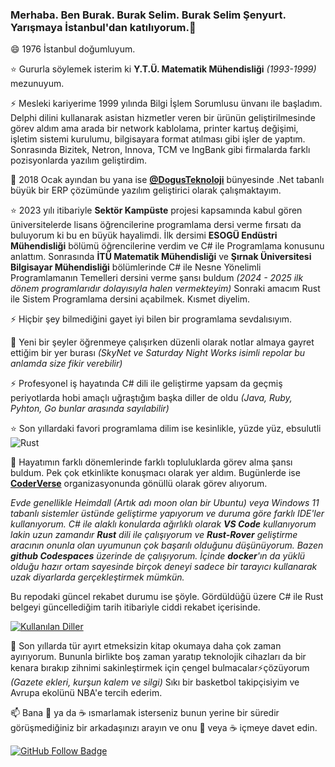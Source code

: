 ### Merhaba. Ben Burak. Burak Selim. Burak Selim Şenyurt. Yarışmaya İstanbul'dan katılıyorum.👋

😄 1976 İstanbul doğumluyum.

⭐ Gururla söylemek isterim ki **Y.T.Ü. Matematik Mühendisliği** _(1993-1999)_ mezunuyum.

⚡ Mesleki kariyerime 1999 yılında Bilgi İşlem Sorumlusu ünvanı ile başladım. Delphi dilini kullanarak asistan hizmetler veren bir ürünün geliştirilmesinde görev aldım ama arada bir network kablolama, printer kartuş değişimi, işletim sistemi kurulumu, bilgisayara format atılması gibi işler de yaptım. Sonrasında Bizitek, Netron, Innova, TCM ve IngBank gibi firmalarda farklı pozisyonlarda yazılım geliştirdim.

🔭 2018 Ocak ayından bu yana ise **[@DogusTeknoloji](https://www.d-teknoloji.com.tr/)** bünyesinde .Net tabanlı büyük bir ERP çözümünde yazılım geliştirici olarak çalışmaktayım.

⭐ 2023 yılı itibariyle **Sektör Kampüste** projesi kapsamında kabul gören üniversitelerde lisans öğrencilerine programlama dersi verme fırsatı da buluyorum ki bu en büyük hayalimdi. İlk dersimi **ESOGÜ Endüstri Mühendisliği** bölümü öğrencilerine verdim ve C# ile Programlama konusunu anlattım. Sonrasında **İTÜ Matematik Mühendisliği** ve **Şırnak Üniversitesi Bilgisayar Mühendisliği** bölümlerinde C# ile Nesne Yönelimli Programlamanın Temelleri dersini verme şansı buldum _(2024 - 2025 ilk dönem programlarıdır dolayısıyla halen vermekteyim)_ Sonraki amacım Rust ile Sistem Programlama dersini açabilmek. Kısmet diyelim.

⚡ Hiçbir şey bilmediğini gayet iyi bilen bir programlama sevdalısıyım.

🔭 Yeni bir şeyler öğrenmeye çalışırken düzenli olarak notlar almaya gayret ettiğim bir yer burası _(SkyNet ve Saturday Night Works isimli repolar bu anlamda size fikir verebilir)_

⚡ Profesyonel iş hayatında C# dili ile geliştirme yapsam da geçmiş periyotlarda hobi amaçlı uğraştığım başka diller de oldu _(Java, Ruby, Pyhton, Go bunlar arasında sayılabilir)_
 
⭐ Son yıllardaki favori programlama dilim ise kesinlikle, yüzde yüz, ebsulutli ![Rust](https://img.shields.io/badge/rust-%23000000.svg?&style=flat&logo=rust&logoColor=white)

🌱 Hayatımın farklı dönemlerinde farklı topluluklarda görev alma şansı buldum. Pek çok etkinlikte konuşmacı olarak yer aldım. Bugünlerde ise **[CoderVerse](https://github.com/thecoderverse)** organizasyonunda gönüllü olarak görev alıyorum.

_Evde genellikle Heimdall _(Artık adı moon olan bir Ubuntu)_ veya Windows 11 tabanlı sistemler üstünde geliştirme yapıyorum ve duruma göre farklı IDE'ler kullanıyorum. C# ile alaklı konularda ağırlıklı olarak **VS Code** kullanıyorum lakin uzun zamandır **Rust** dili ile çalışıyorum ve **Rust-Rover** geliştirme aracının onunla olan uyumunun çok başarılı olduğunu düşünüyorum. Bazen **github Codespaces** üzerinde de çalışıyorum. İçinde **docker**'ın da yüklü olduğu hazır ortam sayesinde birçok deneyi sadece bir tarayıcı kullanarak uzak diyarlarda gerçekleştirmek mümkün._

Bu repodaki güncel rekabet durumu ise şöyle. Gördüldüğü üzere C# ile Rust belgeyi güncellediğim tarih itibariyle ciddi rekabet içerisinde.

[![Kullanılan Diller](https://github-readme-stats-sigma-five.vercel.app/api/top-langs/?username=buraksenyurt&layout=compact&langs_count=5&hide=html,smarty,javascript)](https://github-readme-stats-sigma-five.vercel.app/api/top-langs/?username=buraksenyurt&layout=compact&langs_count=5&hide=html,smarty,javascript)

:sparkling_heart: Son yıllarda tür ayırt etmeksizin kitap okumaya daha çok zaman ayırıyorum. Bununla birlikte boş zaman yaratıp teknolojik cihazları da bir kenara bırakıp zihnimi sakinleştirmek için çengel bulmacalar⚡çözüyorum _(Gazete ekleri, kurşun kalem ve silgi)_ Sıkı bir basketbol takipçisiyim ve Avrupa ekolünü NBA'e tercih ederim.

📫 Bana :tea: ya da :coffee: ısmarlamak isterseniz bunun yerine bir süredir görüşmediğiniz bir arkadaşınızı arayın ve onu :tea: veya :coffee: içmeye davet edin.

[![GitHub Follow Badge](https://img.shields.io/github/followers/buraksenyurt?label=follow&style=social)](https://github.com/buraksenyurt)
